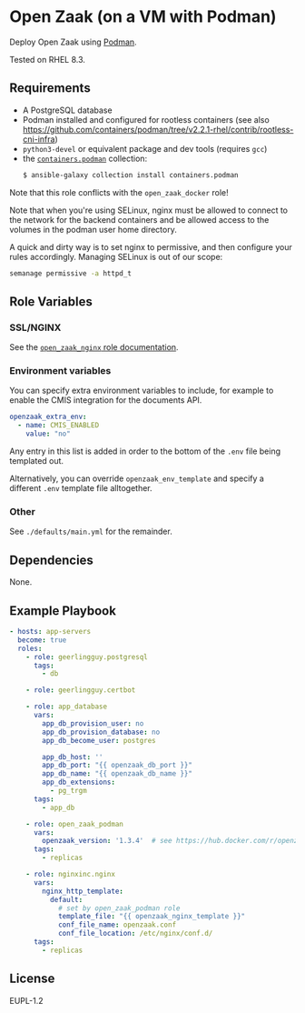 Open Zaak (on a VM with Podman)
===============================

Deploy Open Zaak using [Podman](https://podman.io/).

Tested on RHEL 8.3.

Requirements
------------

- A PostgreSQL database
- Podman installed and configured for rootless containers (see also
  https://github.com/containers/podman/tree/v2.2.1-rhel/contrib/rootless-cni-infra)
- `python3-devel` or equivalent package and dev tools (requires `gcc`)
- the [`containers.podman`](https://galaxy.ansible.com/containers/podman) collection:
  ```bash
  $ ansible-galaxy collection install containers.podman
  ```

Note that this role conflicts with the `open_zaak_docker` role!

Note that when you're using SELinux, nginx must be allowed to connect to the network
for the backend containers and be allowed access to the volumes in the podman user
home directory.

A quick and dirty way is to set nginx to permissive, and then configure your rules
accordingly. Managing SELinux is out of our scope:

```bash
semanage permissive -a httpd_t
```

Role Variables
--------------

### SSL/NGINX

See the [`open_zaak_nginx` role documentation](../open_zaak_nginx/README.md).

### Environment variables

You can specify extra environment variables to include, for example to enable the
CMIS integration for the documents API.

```yaml
openzaak_extra_env:
  - name: CMIS_ENABLED
    value: "no"
```

Any entry in this list is added in order to the bottom of the `.env` file being
templated out.

Alternatively, you can override `openzaak_env_template` and specify a different `.env`
template file alltogether.

### Other

See `./defaults/main.yml` for the remainder.

Dependencies
------------

None.

Example Playbook
----------------

```yaml
- hosts: app-servers
  become: true
  roles:
    - role: geerlingguy.postgresql
      tags:
        - db

    - role: geerlingguy.certbot

    - role: app_database
      vars:
        app_db_provision_user: no
        app_db_provision_database: no
        app_db_become_user: postgres

        app_db_host: ''
        app_db_port: "{{ openzaak_db_port }}"
        app_db_name: "{{ openzaak_db_name }}"
        app_db_extensions:
          - pg_trgm
      tags:
        - app_db

    - role: open_zaak_podman
      vars:
        openzaak_version: '1.3.4'  # see https://hub.docker.com/r/openzaak/open-zaak/tags
      tags:
        - replicas

    - role: nginxinc.nginx
      vars:
        nginx_http_template:
          default:
            # set by open_zaak_podman role
            template_file: "{{ openzaak_nginx_template }}"
            conf_file_name: openzaak.conf
            conf_file_location: /etc/nginx/conf.d/
      tags:
        - replicas
```

License
-------

EUPL-1.2

